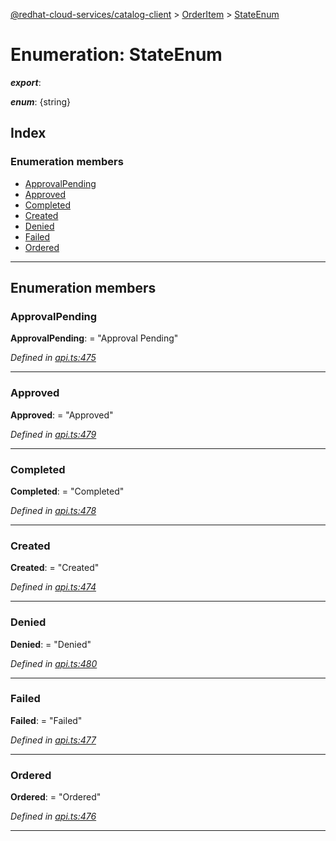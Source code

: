 [@redhat-cloud-services/catalog-client](../README.md) > [OrderItem](../modules/orderitem.md) > [StateEnum](../enums/orderitem.stateenum.md)

# Enumeration: StateEnum

*__export__*: 

*__enum__*: {string}

## Index

### Enumeration members

* [ApprovalPending](orderitem.stateenum.md#approvalpending)
* [Approved](orderitem.stateenum.md#approved)
* [Completed](orderitem.stateenum.md#completed)
* [Created](orderitem.stateenum.md#created)
* [Denied](orderitem.stateenum.md#denied)
* [Failed](orderitem.stateenum.md#failed)
* [Ordered](orderitem.stateenum.md#ordered)

---

## Enumeration members

<a id="approvalpending"></a>

###  ApprovalPending

**ApprovalPending**:  = "Approval Pending"

*Defined in [api.ts:475](https://github.com/RedHatInsights/javascript-clients/blob/master/packages/catalog/api.ts#L475)*

___
<a id="approved"></a>

###  Approved

**Approved**:  = "Approved"

*Defined in [api.ts:479](https://github.com/RedHatInsights/javascript-clients/blob/master/packages/catalog/api.ts#L479)*

___
<a id="completed"></a>

###  Completed

**Completed**:  = "Completed"

*Defined in [api.ts:478](https://github.com/RedHatInsights/javascript-clients/blob/master/packages/catalog/api.ts#L478)*

___
<a id="created"></a>

###  Created

**Created**:  = "Created"

*Defined in [api.ts:474](https://github.com/RedHatInsights/javascript-clients/blob/master/packages/catalog/api.ts#L474)*

___
<a id="denied"></a>

###  Denied

**Denied**:  = "Denied"

*Defined in [api.ts:480](https://github.com/RedHatInsights/javascript-clients/blob/master/packages/catalog/api.ts#L480)*

___
<a id="failed"></a>

###  Failed

**Failed**:  = "Failed"

*Defined in [api.ts:477](https://github.com/RedHatInsights/javascript-clients/blob/master/packages/catalog/api.ts#L477)*

___
<a id="ordered"></a>

###  Ordered

**Ordered**:  = "Ordered"

*Defined in [api.ts:476](https://github.com/RedHatInsights/javascript-clients/blob/master/packages/catalog/api.ts#L476)*

___

